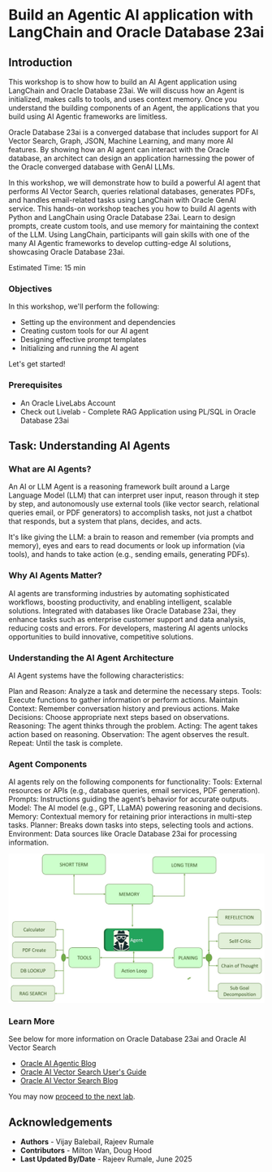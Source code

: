 # Build an Agentic AI application with LangChain and Oracle Database 23ai

## **Introduction**

This workshop is to show how to build an AI Agent application using LangChain and Oracle Database 23ai. We will discuss how an Agent is initialized, makes calls to tools, and uses context memory. Once you understand the building components of an Agent, the applications that you build using AI Agentic frameworks are limitless.

Oracle Database 23ai is a converged database that includes support for AI Vector Search, Graph, JSON, Machine Learning, and many more AI features. By showing how an AI agent can interact with the Oracle database, an architect can design an application harnessing the power of the Oracle converged database with GenAI LLMs.

In this workshop, we will demonstrate how to build a powerful AI agent that performs AI Vector Search, queries relational databases, generates PDFs, and handles email-related tasks using LangChain with Oracle GenAI service. This hands-on workshop teaches you how to build AI agents with Python and LangChain using Oracle Database 23ai. Learn to design prompts, create custom tools, and use memory for maintaining the context of the LLM. Using LangChain, participants will gain skills with one of the many AI Agentic frameworks to develop cutting-edge AI solutions, showcasing Oracle Database 23ai.


Estimated Time:  15 min

### Objectives

In this workshop, we'll perform the following:

* Setting up the environment and dependencies
* Creating custom tools for our AI agent
* Designing effective prompt templates
* Initializing and running the AI agent


Let's get started!


### Prerequisites
* An Oracle LiveLabs Account
* Check out Livelab - Complete RAG Application using PL/SQL in Oracle Database 23ai


## Task: Understanding AI Agents


### **What are AI Agents?**

An AI or LLM Agent is a reasoning framework built around a Large Language Model (LLM) that can interpret user input, reason through it step by step, and autonomously use external tools (like vector search, relational queries email, or PDF generators) to accomplish tasks, not just a chatbot that responds, but a system that plans, decides, and acts.

It's like giving the LLM: a brain to reason and remember (via prompts and memory),
eyes and ears to read documents or look up information (via tools),
and hands to take action (e.g., sending emails, generating PDFs).
 

### **Why AI Agents Matter?**
AI agents are transforming industries by automating sophisticated workflows, boosting productivity, and enabling intelligent, scalable solutions. Integrated with databases like Oracle Database 23ai, they enhance tasks such as enterprise customer support and data analysis, reducing costs and errors. For developers, mastering AI agents unlocks opportunities to build innovative, competitive solutions.

### **Understanding the AI Agent Architecture**

AI Agent systems have the following characteristics:

Plan and Reason: Analyze a task and determine the necessary steps.
Tools: Execute functions to gather information or perform actions.
Maintain Context: Remember conversation history and previous actions.
Make Decisions: Choose appropriate next steps based on observations.
Reasoning: The agent thinks through the problem.
Acting: The agent takes action based on reasoning.
Observation: The agent observes the result.
Repeat: Until the task is complete.

### **Agent Components**

AI agents rely on the following components for functionality:
Tools: External resources or APIs (e.g., database queries, email services, PDF generation).
Prompts: Instructions guiding the agent’s behavior for accurate outputs.
Model: The AI model (e.g., GPT, LLaMA) powering reasoning and decisions.
Memory: Contextual memory for retaining prior interactions in multi-step tasks.
Planner: Breaks down tasks into steps, selecting tools and actions.
Environment: Data sources like Oracle Database 23ai for processing information.

 ![AI Agent Architecture](images/ai-architecture.jpg )


### Learn More

See below for more information on Oracle Database 23ai and Oracle AI Vector Search

* [Oracle AI Agentic Blog](https://medium.com/oracledevs/how-to-build-a-conversational-ai-agent-in-just-a-few-steps-fb40a1bad004)
* [Oracle AI Vector Search User's Guide](https://docs.oracle.com/en/database/oracle/oracle-database/23/vecse/index.html)
* [Oracle AI Vector Search Blog](https://blogs.oracle.com/database/post/oracle-announces-general-availability-of-ai-vector-search-in-oracle-database-23ai)



You may now [proceed to the next lab](#next).

## Acknowledgements
* **Authors** - Vijay Balebail, Rajeev Rumale
* **Contributors** - Milton Wan, Doug Hood
* **Last Updated By/Date** -  Rajeev Rumale, June 2025
